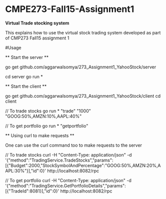 # CMPE273-Fall15-Assignment1
**Virtual Trade stocking system**

This explains how to use the virtual stock trading system developed as part of CMP273 Fall15 assignment 1

#Usage

** Start the server **

go get github.com/aggarwalsomya/273_Assignment1_YahooStock/server

cd server
go run *


** Start the client **

go get github.com/aggarwalsomya/273_Assignment1_YahooStock/client
cd client

// To trade stocks
go run * "trade" "1000" "GOOG:50%,AMZN:10%,AAPL:40%"

// To get portfolio
go run * "getportfolio" <tradeId>


** Using curl to make requests **

One can use the curl command too to make requests to the server

// To trade stocks
curl  -H "Content-Type: application/json"  -d '{"method":"TradingService.TradeStocks","params":[{"Budget":2000,"StockSymbolAndPercentage":"GOOG:50%,AMZN:20%,AAPL:30%"}],"id":0}' http://localhost:8082/rpc


// To get portfolio
curl  -H "Content-Type: application/json"  -d '{"method":"TradingService.GetPortfolioDetails","params":[{"TradeId":8081}],"id":0}' http://localhost:8082/rpc


